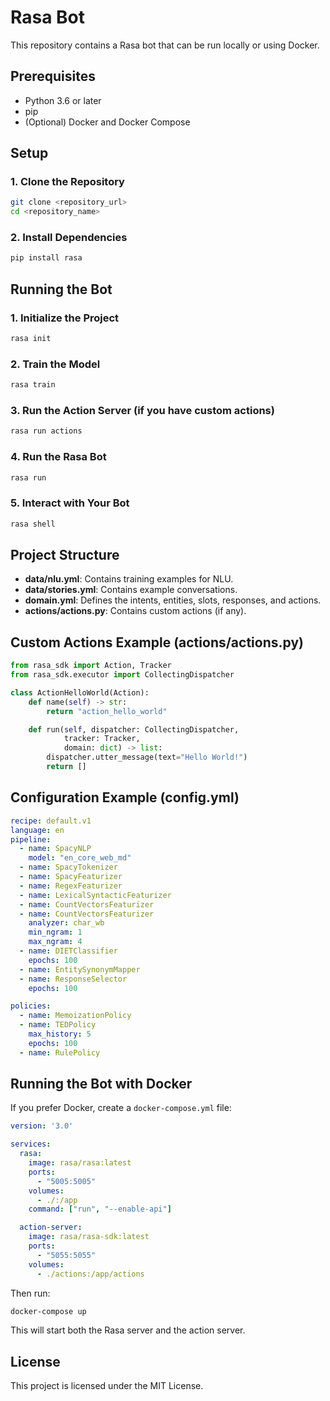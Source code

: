 
# Rasa Bot

This repository contains a Rasa bot that can be run locally or using Docker.

## Prerequisites

- Python 3.6 or later
- pip
- (Optional) Docker and Docker Compose

## Setup

### 1. Clone the Repository

```sh
git clone <repository_url>
cd <repository_name>
```

### 2. Install Dependencies

```sh
pip install rasa
```

## Running the Bot

### 1. Initialize the Project

```sh
rasa init
```

### 2. Train the Model

```sh
rasa train
```

### 3. Run the Action Server (if you have custom actions)

```sh
rasa run actions
```

### 4. Run the Rasa Bot

```sh
rasa run
```

### 5. Interact with Your Bot

```sh
rasa shell
```

## Project Structure

- **data/nlu.yml**: Contains training examples for NLU.
- **data/stories.yml**: Contains example conversations.
- **domain.yml**: Defines the intents, entities, slots, responses, and actions.
- **actions/actions.py**: Contains custom actions (if any).

## Custom Actions Example (actions/actions.py)

```python
from rasa_sdk import Action, Tracker
from rasa_sdk.executor import CollectingDispatcher

class ActionHelloWorld(Action):
    def name(self) -> str:
        return "action_hello_world"

    def run(self, dispatcher: CollectingDispatcher,
            tracker: Tracker,
            domain: dict) -> list:
        dispatcher.utter_message(text="Hello World!")
        return []
```

## Configuration Example (config.yml)

```yaml
recipe: default.v1
language: en
pipeline:
  - name: SpacyNLP
    model: "en_core_web_md"
  - name: SpacyTokenizer
  - name: SpacyFeaturizer
  - name: RegexFeaturizer
  - name: LexicalSyntacticFeaturizer
  - name: CountVectorsFeaturizer
  - name: CountVectorsFeaturizer
    analyzer: char_wb
    min_ngram: 1
    max_ngram: 4
  - name: DIETClassifier
    epochs: 100
  - name: EntitySynonymMapper
  - name: ResponseSelector
    epochs: 100

policies:
  - name: MemoizationPolicy
  - name: TEDPolicy
    max_history: 5
    epochs: 100
  - name: RulePolicy
```

## Running the Bot with Docker

If you prefer Docker, create a `docker-compose.yml` file:

```yaml
version: '3.0'

services:
  rasa:
    image: rasa/rasa:latest
    ports:
      - "5005:5005"
    volumes:
      - ./:/app
    command: ["run", "--enable-api"]

  action-server:
    image: rasa/rasa-sdk:latest
    ports:
      - "5055:5055"
    volumes:
      - ./actions:/app/actions
```

Then run:

```sh
docker-compose up
```

This will start both the Rasa server and the action server.

## License

This project is licensed under the MIT License.
